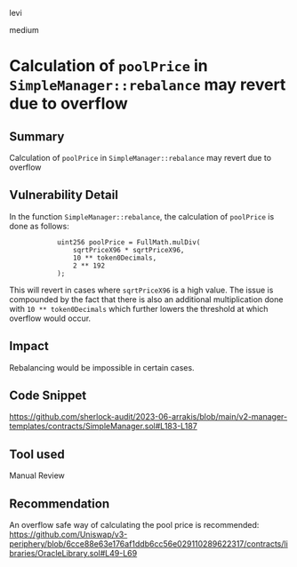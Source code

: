 levi

medium

# Calculation of `poolPrice` in `SimpleManager::rebalance` may revert due to overflow

## Summary

Calculation of `poolPrice` in `SimpleManager::rebalance` may revert due to overflow

## Vulnerability Detail

In the function `SimpleManager::rebalance`, the calculation of `poolPrice` is done as follows:

```solidity
            uint256 poolPrice = FullMath.mulDiv(
                sqrtPriceX96 * sqrtPriceX96,
                10 ** token0Decimals,
                2 ** 192
            );
```

This will revert in cases where `sqrtPriceX96` is a high value. The issue is compounded by the fact that there is also an additional multiplication done with `10 ** token0Decimals` which further lowers the threshold at which overflow would occur.
 
## Impact

Rebalancing would be impossible in certain cases.

## Code Snippet

https://github.com/sherlock-audit/2023-06-arrakis/blob/main/v2-manager-templates/contracts/SimpleManager.sol#L183-L187

## Tool used

Manual Review

## Recommendation

An overflow safe way of calculating the pool price is recommended: https://github.com/Uniswap/v3-periphery/blob/6cce88e63e176af1ddb6cc56e029110289622317/contracts/libraries/OracleLibrary.sol#L49-L69
